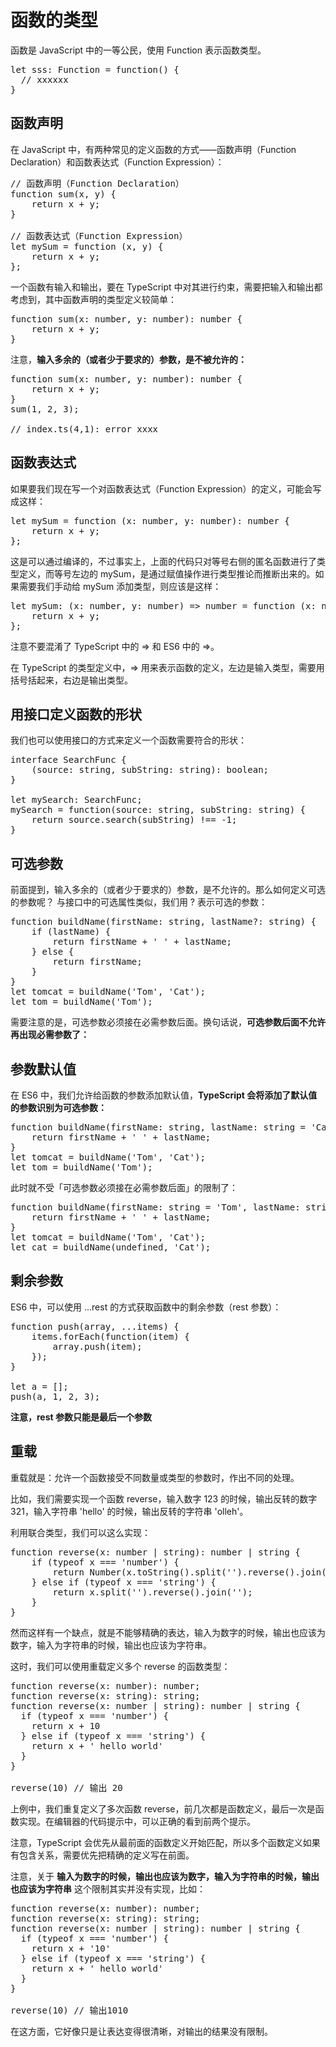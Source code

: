 # 函数的类型 #
函数是 JavaScript 中的一等公民，使用 Function 表示函数类型。

<pre>
let sss: Function = function() {
  // xxxxxx
}
</pre>

## 函数声明 ##
在 JavaScript 中，有两种常见的定义函数的方式——函数声明（Function Declaration）和函数表达式（Function Expression）：

<pre>
// 函数声明（Function Declaration）
function sum(x, y) {
    return x + y;
}

// 函数表达式（Function Expression）
let mySum = function (x, y) {
    return x + y;
};
</pre>

一个函数有输入和输出，要在 TypeScript 中对其进行约束，需要把输入和输出都考虑到，其中函数声明的类型定义较简单：

<pre>
function sum(x: number, y: number): number {
    return x + y;
}
</pre>

注意，**输入多余的（或者少于要求的）参数，是不被允许的：**

<pre>
function sum(x: number, y: number): number {
    return x + y;
}
sum(1, 2, 3);

// index.ts(4,1): error xxxx
</pre>


## 函数表达式 ##
如果要我们现在写一个对函数表达式（Function Expression）的定义，可能会写成这样：

<pre>
let mySum = function (x: number, y: number): number {
    return x + y;
};
</pre>

这是可以通过编译的，不过事实上，上面的代码只对等号右侧的匿名函数进行了类型定义，而等号左边的 mySum，是通过赋值操作进行类型推论而推断出来的。如果需要我们手动给 mySum 添加类型，则应该是这样：

<pre>
let mySum: (x: number, y: number) => number = function (x: number, y: number): number {
    return x + y;
};
</pre>

注意不要混淆了 TypeScript 中的 => 和 ES6 中的 =>。

在 TypeScript 的类型定义中，=> 用来表示函数的定义，左边是输入类型，需要用括号括起来，右边是输出类型。


## 用接口定义函数的形状 ##
我们也可以使用接口的方式来定义一个函数需要符合的形状：

<pre>
interface SearchFunc {
    (source: string, subString: string): boolean;
}

let mySearch: SearchFunc;
mySearch = function(source: string, subString: string) {
    return source.search(subString) !== -1;
}
</pre>


## 可选参数 ##
前面提到，输入多余的（或者少于要求的）参数，是不允许的。那么如何定义可选的参数呢？
与接口中的可选属性类似，我们用 ? 表示可选的参数：

<pre>
function buildName(firstName: string, lastName?: string) {
    if (lastName) {
        return firstName + ' ' + lastName;
    } else {
        return firstName;
    }
}
let tomcat = buildName('Tom', 'Cat');
let tom = buildName('Tom');
</pre>

需要注意的是，可选参数必须接在必需参数后面。换句话说，**可选参数后面不允许再出现必需参数了：**


## 参数默认值 ##
在 ES6 中，我们允许给函数的参数添加默认值，**TypeScript 会将添加了默认值的参数识别为可选参数：**

<pre>
function buildName(firstName: string, lastName: string = 'Cat') {
    return firstName + ' ' + lastName;
}
let tomcat = buildName('Tom', 'Cat');
let tom = buildName('Tom');
</pre>

此时就不受「可选参数必须接在必需参数后面」的限制了：

<pre>
function buildName(firstName: string = 'Tom', lastName: string) {
    return firstName + ' ' + lastName;
}
let tomcat = buildName('Tom', 'Cat');
let cat = buildName(undefined, 'Cat');
</pre>


## 剩余参数 ##
ES6 中，可以使用 ...rest 的方式获取函数中的剩余参数（rest 参数）：

<pre>
function push(array, ...items) {
    items.forEach(function(item) {
        array.push(item);
    });
}

let a = [];
push(a, 1, 2, 3);
</pre>

**注意，rest 参数只能是最后一个参数**


## 重载 ##
重载就是：允许一个函数接受不同数量或类型的参数时，作出不同的处理。

比如，我们需要实现一个函数 reverse，输入数字 123 的时候，输出反转的数字 321，输入字符串 'hello' 的时候，输出反转的字符串 'olleh'。

利用联合类型，我们可以这么实现：

<pre>
function reverse(x: number | string): number | string {
    if (typeof x === 'number') {
        return Number(x.toString().split('').reverse().join(''));
    } else if (typeof x === 'string') {
        return x.split('').reverse().join('');
    }
}
</pre>

然而这样有一个缺点，就是不能够精确的表达，输入为数字的时候，输出也应该为数字，输入为字符串的时候，输出也应该为字符串。

这时，我们可以使用重载定义多个 reverse 的函数类型：

<pre>
function reverse(x: number): number;
function reverse(x: string): string;
function reverse(x: number | string): number | string {
  if (typeof x === 'number') {
    return x + 10
  } else if (typeof x === 'string') {
    return x + ' hello world'
  }
}

reverse(10) // 输出 20
</pre>

上例中，我们重复定义了多次函数 reverse，前几次都是函数定义，最后一次是函数实现。在编辑器的代码提示中，可以正确的看到前两个提示。

注意，TypeScript 会优先从最前面的函数定义开始匹配，所以多个函数定义如果有包含关系，需要优先把精确的定义写在前面。

注意，关于 **输入为数字的时候，输出也应该为数字，输入为字符串的时候，输出也应该为字符串** 这个限制其实并没有实现，比如：

<pre>
function reverse(x: number): number;
function reverse(x: string): string;
function reverse(x: number | string): number | string {
  if (typeof x === 'number') {
    return x + '10'
  } else if (typeof x === 'string') {
    return x + ' hello world'
  }
}

reverse(10) // 输出1010
</pre>

在这方面，它好像只是让表达变得很清晰，对输出的结果没有限制。









